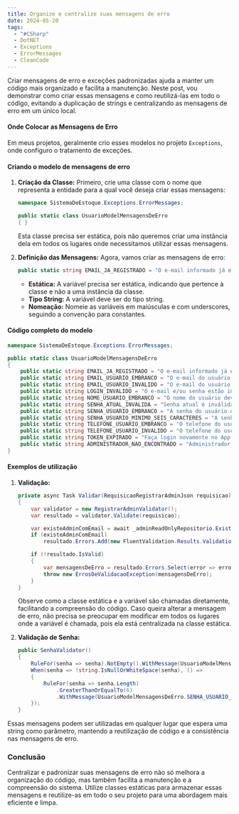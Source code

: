 ```yaml
---
title: Organize e centralize suas mensagens de erro
date: 2024-05-20
tags:
  - "#CSharp"
  - DotNET
  - Exceptions
  - ErrorMessages
  - CleanCode
---
```

Criar mensagens de erro e exceções padronizadas ajuda a manter um código mais organizado e facilita a manutenção. Neste post, vou demonstrar como criar essas mensagens e como reutilizá-las em todo o código, evitando a duplicação de strings e centralizando as mensagens de erro em um único local.

#### Onde Colocar as Mensagens de Erro

Em meus projetos, geralmente crio esses modelos no projeto `Exceptions`, onde configuro o tratamento de exceções.

#### Criando o modelo de mensagens de erro

1. **Criação da Classe:**
   Primeiro, crie uma classe com o nome que representa a entidade para a qual você deseja criar essas mensagens:

   ```csharp
   namespace SistemaDeEstoque.Exceptions.ErrorMessages;

   public static class UsuarioModelMensagensDeErro
   { }
   ```

   Esta classe precisa ser estática, pois não queremos criar uma instância dela em todos os lugares onde necessitamos utilizar essas mensagens.

2. **Definição das Mensagens:**
   Agora, vamos criar as mensagens de erro:

   ```csharp
   public static string EMAIL_JA_REGISTRADO = "O e-mail informado já está registrado na base de dados.";
   ```

   - **Estática:** A variável precisa ser estática, indicando que pertence à classe e não a uma instância da classe.
   - **Tipo String:** A variável deve ser do tipo string.
   - **Nomeação:** Nomeie as variáveis em maiúsculas e com underscores, seguindo a convenção para constantes.

#### Código completo do modelo

```csharp
namespace SistemaDeEstoque.Exceptions.ErrorMessages;

public static class UsuarioModelMensagensDeErro
{
    public static string EMAIL_JA_REGISTRADO = "O e-mail informado já está registrado na base de dados.";
    public static string EMAIL_USUARIO_EMBRANCO = "O e-mail do usuário deve ser informado.";
    public static string EMAIL_USUARIO_INVALIDO = "O e-mail do usuário é inválido.";
    public static string LOGIN_INVALIDO = "O e-mail e/ou senha estão incorretos.";
    public static string NOME_USUARIO_EMBRANCO = "O nome do usuário deve ser informado.";
    public static string SENHA_ATUAL_INVALIDA = "Senha atual é inválida.";
    public static string SENHA_USUARIO_EMBRANCO = "A senha do usuário deve ser informada.";
    public static string SENHA_USUARIO_MINIMO_SEIS_CARACTERES = "A senha deve conter no mínimo 6 caracteres.";
    public static string TELEFONE_USUARIO_EMBRANCO = "O telefone do usuário deve ser informado.";
    public static string TELEFONE_USUARIO_INVALIDO = "O telefone do usuário deve estar no formato XX X XXXX-XXXX.";
    public static string TOKEN_EXPIRADO = "Faça login novamente no App.";
    public static string ADMINISTRADOR_NAO_ENCONTRADO = "Administrador não encontrado.";
}
```

#### Exemplos de utilização

1. **Validação:**

   ```csharp
   private async Task Validar(RequisicaoRegistrarAdminJson requisicao)
   {
       var validator = new RegistrarAdminValidator();
       var resultado = validator.Validate(requisicao);

       var existeAdminComEmail = await _adminReadOnlyRepositorio.ExisteAdminComEmail(requisicao.Email);
       if (existeAdminComEmail)
           resultado.Errors.Add(new FluentValidation.Results.ValidationFailure("email", UsuarioModelMensagensDeErro.EMAIL_JA_REGISTRADO));

       if (!resultado.IsValid)
       {
           var mensagensDeErro = resultado.Errors.Select(error => error.ErrorMessage).ToList();
           throw new ErrosDeValidacaoException(mensagensDeErro);
       }
   }
   ```

   Observe como a classe estática e a variável são chamadas diretamente, facilitando a compreensão do código. Caso queira alterar a mensagem de erro, não precisa se preocupar em modificar em todos os lugares onde a variável é chamada, pois ela está centralizada na classe estática.

2. **Validação de Senha:**

   ```csharp
   public SenhaValidator()
   {
       RuleFor(senha => senha).NotEmpty().WithMessage(UsuarioModelMensagensDeErro.SENHA_USUARIO_EMBRANCO);
       When(senha => !string.IsNullOrWhiteSpace(senha), () => 
       {
           RuleFor(senha => senha.Length)
               .GreaterThanOrEqualTo(6)
               .WithMessage(UsuarioModelMensagensDeErro.SENHA_USUARIO_MINIMO_SEIS_CARACTERES);
       });
   }
   ```

Essas mensagens podem ser utilizadas em qualquer lugar que espera uma string como parâmetro, mantendo a reutilização de código e a consistência nas mensagens de erro.

### Conclusão

Centralizar e padronizar suas mensagens de erro não só melhora a organização do código, mas também facilita a manutenção e a compreensão do sistema. Utilize classes estáticas para armazenar essas mensagens e reutilize-as em todo o seu projeto para uma abordagem mais eficiente e limpa.